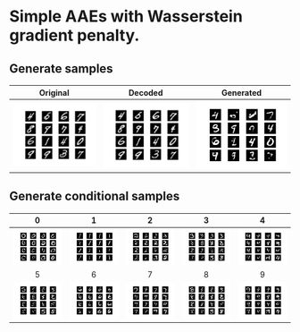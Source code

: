 # Simple AAEs with Wasserstein gradient penalty.

## Generate samples
Original | Decoded | Generated
------------ | ------------- | -------------
![alt text][img1] | ![alt text][img2] | ![alt text][img13]

## Generate conditional samples
0 | 1 | 2 | 3 | 4
:------------: | :-------------: | :-------------: | :-------------: | :-------------:
![alt text][img3] | ![alt text][img4] | ![alt text][img5] | ![alt text][img6] | ![alt text][img7] | 
5 | 6 | 7 | 8 | 9
![alt text][img8] | ![alt text][img9] | ![alt text][img10] | ![alt text][img11] | ![alt text][img12]

[img1]: https://github.com/remmarp/TF2_MNIST/blob/master/adversarial_autoencoder/assets/aae_original.png "Original"
[img2]: https://github.com/remmarp/TF2_MNIST/blob/master/adversarial_autoencoder/assets/aae_decoded.png "AAEs decoded"
[img3]: https://github.com/remmarp/TF2_MNIST/blob/master/adversarial_autoencoder/assets/aae_c0_generated.png "AAEs 0"
[img4]: https://github.com/remmarp/TF2_MNIST/blob/master/adversarial_autoencoder/assets/aae_c1_generated.png "AAEs 1"
[img5]: https://github.com/remmarp/TF2_MNIST/blob/master/adversarial_autoencoder/assets/aae_c2_generated.png "AAEs 2"
[img6]: https://github.com/remmarp/TF2_MNIST/blob/master/adversarial_autoencoder/assets/aae_c3_generated.png "AAEs 3"
[img7]: https://github.com/remmarp/TF2_MNIST/blob/master/adversarial_autoencoder/assets/aae_c4_generated.png "AAEs 4"
[img8]: https://github.com/remmarp/TF2_MNIST/blob/master/adversarial_autoencoder/assets/aae_c5_generated.png "AAEs 5"
[img9]: https://github.com/remmarp/TF2_MNIST/blob/master/adversarial_autoencoder/assets/aae_c6_generated.png "AAEs 6"
[img10]: https://github.com/remmarp/TF2_MNIST/blob/master/adversarial_autoencoder/assets/aae_c7_generated.png "AAEs 7"
[img11]: https://github.com/remmarp/TF2_MNIST/blob/master/adversarial_autoencoder/assets/aae_c8_generated.png "AAEs 8"
[img12]: https://github.com/remmarp/TF2_MNIST/blob/master/adversarial_autoencoder/assets/aae_c9_generated.png "AAEs 9"
[img13]: https://github.com/remmarp/TF2_MNIST/blob/master/adversarial_autoencoder/assets/aae_generated.png "AAEs generated"
